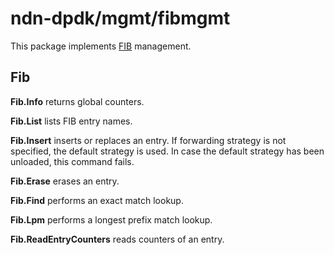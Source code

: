 # ndn-dpdk/mgmt/fibmgmt

This package implements [FIB](../../container/fib/) management.

## Fib

**Fib.Info** returns global counters.

**Fib.List** lists FIB entry names.

**Fib.Insert** inserts or replaces an entry.
If forwarding strategy is not specified, the default strategy is used.
In case the default strategy has been unloaded, this command fails.

**Fib.Erase** erases an entry.

**Fib.Find** performs an exact match lookup.

**Fib.Lpm** performs a longest prefix match lookup.

**Fib.ReadEntryCounters** reads counters of an entry.
